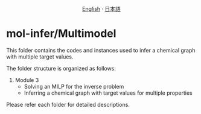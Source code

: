 <p align="center">
  <a href="/Multimodel/README.md">English</a>
  ·
  <a href="/Multimodel/README_jp.md">日本語</a>
</p>

# mol-infer/Multimodel

This folder contains the codes and instances used to infer a chemical graph with multiple target values.

The folder structure is organized as follows:
1. Module 3
    - Solving an MILP for the inverse problem
    - Inferring a chemical graph with target values for multiple properties

Please refer each folder for detailed descriptions.